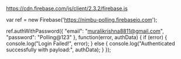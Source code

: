 https://cdn.firebase.com/js/client/2.3.2/firebase.js

var ref = new Firebase('https://nimbu-polling.firebaseio.com');

ref.authWithPassword({
	"email": "muralikrishna8811@gmail.com",
	"password": "Polling@123"
}, function(error, authData) {
	if (error) {
		console.log("Login Failed!", error);
	} else {
		console.log("Authenticated successfully with payload:", authData);
	}
});





